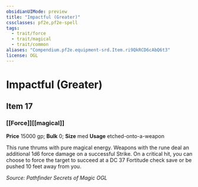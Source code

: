 ```yaml
---
obsidianUIMode: preview
title: "Impactful (Greater)"
cssclasses: pf2e,pf2e-spell
tags:
  - trait/force
  - trait/magical
  - trait/common
aliases: "Compendium.pf2e.equipment-srd.Item.ri9QkRCD6cAbQ6t3"
license: OGL
---
```

# Impactful (Greater)
## Item 17
### [[Force]][[magical]]


**Price** 15000 gp; 
**Bulk** 0; **Size** med
**Usage** etched-onto-a-weapon

This rune thrums with pure magical energy. Weapons with the rune deal an additional 1d6 force damage on a successful Strike. On a critical hit, you can choose to force the target to succeed at a DC 37 Fortitude check save or be pushed 10 feet away from you.

*Source: Pathfinder Secrets of Magic*
*OGL*